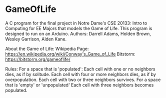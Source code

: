 # GameOfLife
A C program for the final project in Notre Dame's CSE 20133: Intro to Computing for EE Majors that models the Game of Life. This program is designed to run on an Arduino.
Authors: Darrell Adams, Holden Brown, Wesley Garrison, Alden Kane.

About the Game of Life:
  Wikipedia Page: https://en.wikipedia.org/wiki/Conway's_Game_of_Life
  Bitstorm: https://bitstorm.org/gameoflife/
  
Rules: 
  For a space that is 'populated':
    Each cell with one or no neighbors dies, as if by solitude.
    Each cell with four or more neighbors dies, as if by overpopulation.
    Each cell with two or three neighbors survives.
 For a space that is 'empty' or 'unpopulated'
    Each cell with three neighbors becomes populated.

